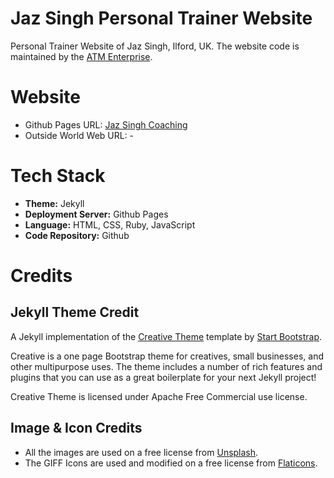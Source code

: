 # Jaz Singh Personal Trainer Website
Personal Trainer Website of Jaz Singh, Ilford, UK. The website code is maintained by the [ATM Enterprise](https://github.com/atmenterprise).

# Website

- Github Pages URL: [Jaz Singh Coaching](https://atmenterprise.github.io/jazzsinghpersonaltrainer/)
- Outside World Web URL: -

# Tech Stack
- **Theme:** Jekyll
- **Deployment Server:** Github Pages
- **Language:** HTML, CSS, Ruby, JavaScript
- **Code Repository:** Github


# Credits
## Jekyll Theme Credit

A Jekyll implementation of the [Creative Theme](https://github.com/volny/creative-theme-jekyll) template by [Start Bootstrap](http://startbootstrap.com).

Creative is a one page Bootstrap theme for creatives, small businesses, and other multipurpose uses.
The theme includes a number of rich features and plugins that you can use as a great boilerplate for your next Jekyll project! 

Creative Theme is licensed under Apache Free Commercial use license.

## Image & Icon Credits

- All the images are used on a free license from [Unsplash](https://unsplash.com).
- The GIFF Icons are used and modified on a free license from [Flaticons](https://www.flaticon.com/free-animated-icons/gym).